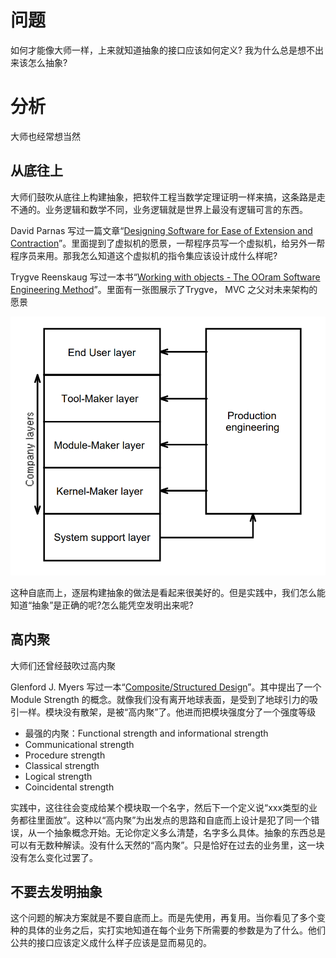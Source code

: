 # 问题

如何才能像大师一样，上来就知道抽象的接口应该如何定义? 我为什么总是想不出来该怎么抽象?

# 分析

大师也经常想当然

## 从底往上

大师们鼓吹从底往上构建抽象，把软件工程当数学定理证明一样来搞，这条路是走不通的。业务逻辑和数学不同，业务逻辑就是世界上最没有逻辑可言的东西。

David Parnas 写过一篇文章“[Designing Software for Ease of Extension and Contraction](./designing-software-for-ease-of-extension-and-contraction.pdf)”。里面提到了虚拟机的愿景，一帮程序员写一个虚拟机，给另外一帮程序员来用。那我怎么知道这个虚拟机的指令集应该设计成什么样呢?

Trygve Reenskaug 写过一本书“[Working with objects - The OOram Software Engineering Method](./working-with-objects-the-ooram-software-engineering-method.pdf)”。里面有一张图展示了Trygve， MVC 之父对未来架构的愿景

![layers](./layers.png)

这种自底而上，逐层构建抽象的做法是看起来很美好的。但是实践中，我们怎么能知道“抽象”是正确的呢?怎么能凭空发明出来呢?

## 高内聚

大师们还曾经鼓吹过高内聚

Glenford J. Myers 写过一本“[Composite/Structured Design](./composite-structured-design.djvu)”。其中提出了一个 Module Strength 的概念。就像我们没有离开地球表面，是受到了地球引力的吸引一样。模块没有散架，是被“高内聚”了。他进而把模块强度分了一个强度等级

* 最强的内聚：Functional strength and informational strength
* Communicational strength
* Procedure strength
* Classical strength
* Logical strength
* Coincidental strength

实践中，这往往会变成给某个模块取一个名字，然后下一个定义说“xxx类型的业务都往里面放”。这种以“高内聚”为出发点的思路和自底而上设计是犯了同一个错误，从一个抽象概念开始。无论你定义多么清楚，名字多么具体。抽象的东西总是可以有无数种解读。没有什么天然的“高内聚”。只是恰好在过去的业务里，这一块没有怎么变化过罢了。

## 不要去发明抽象

这个问题的解决方案就是不要自底而上。而是先使用，再复用。当你看见了多个变种的具体的业务之后，实打实地知道在每个业务下所需要的参数是为了什么。他们公共的接口应该定义成什么样子应该是显而易见的。